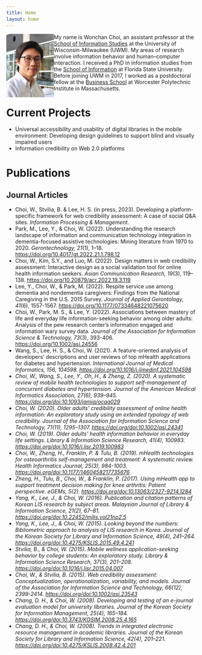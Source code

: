 ```yaml
---
title: Home
layout: home
---
```

<img align="left" src="/assets/images/wonchan_choi_cropped_and_resized.jpg" width="25%" height="25%" />

My name is Wonchan Choi, an assistant professor at the [School of Information Studies](https://uwm.edu/informationstudies/) at the University of Wisconsin-Milwaukee (UWM). My areas of research involve information behavior and human–computer interaction. I received a PhD in information studies from the [School of Information](https://ischool.cci.fsu.edu/) at Florida State University. Before joining UWM in 2017, I worked as a postdoctoral fellow at the [Business School](https://www.wpi.edu/academics/business) at Worcester Polytechnic Institute in Massachusetts. 

# Current Projects
* Universal accessibility and usability of digital libraries in the mobile environment: Developing design guidelines to support blind and visually impaired users
* Information credibility on Web 2.0 platforms

# Publications 
## Journal Articles
* Choi, W., Stvilia, B. & Lee, H. S. (in press, 2023). Developing a platform-specific framework for web credibility assessment: A case of social Q&A sites. <em>Information Processing & Management</em>.
* Park, M., Lee, Y., & Choi, W. (2022). Understanding the research landscape of information and communication technology integration in dementia-focused assistive technologies: Mining literature from 1970 to 2020. <em>Gerontechnology, 21</em>(1), 1–18. https://doi.org/10.4017/gt.2022.21.1.798.12
* Choi, W., Kim, S.Y., and Luo, M. (2022). Design matters in web credibility assessment: Interactive design as a social validation tool for online health information seekers. <em>Asian Communication Research, 19</em>(3), 119–138. https://doi.org/10.20879/acr.2022.19.3.119
* Lee, Y., Choi, W., & Park, M. (2022). Respite service use among dementia and nondementia caregivers: Findings from the National Caregiving in the U.S. 2015 Survey. <em>Journal of Applied Gerontology, 41</em>(6), 1557-1567. https://doi.org/10.1177/07334648221075620
* Choi, W., Park, M. S., & Lee, Y. (2022). Associations between mastery of life and everyday life information-seeking behavior among older adults: Analysis of the pew research center’s information engaged and information wary survey data. <em>Journal of the Association for Information Science & Technology, 73</em>(3), 393-406. https://doi.org/10.1002/asi.24556 
* Wang, S., Lee, H. S., & Choi, W. (2021). A feature-oriented analysis of developers’ descriptions and user reviews of top mHealth applications for diabetes and hypertension. <em>International Journal of Medical Informatics<em>, 156, 104598. https://doi.org/10.1016/j.ijmedinf.2021.104598
* Choi, W., Wang, S., Lee, Y., Oh, H., & Zheng, Z. (2020). A systematic review of mobile health technologies to support self-management of concurrent diabetes and hypertension. <em>Journal of the American Medical Informatics Association, 27</em>(6), 939–945. https://doi.org/doi:10.1093/jamia/ocaa029 
* Choi, W. (2020). Older adults’ credibility assessment of online health information: An exploratory study using an extended typology of web credibility. <em>Journal of the Association for Information Science and Technology, 71</em>(11), 1295–1307. https://doi.org/doi:10.1002/asi.24341 
* Choi, W. (2019). Older adults’ health information behavior in everyday life settings. <em>Library & Information Science Research, 41</em>(4), 100983. https://doi.org/doi:10.1016/j.lisr.2019.100983 
* Choi, W., Zheng, H., Franklin, P. & Tulu, B. (2019). mHealth technologies for osteoarthritis self-management and treatment: A systematic review. <em>Health Informatics Journal, 25</em>(3), 984-1003. https://doi.org/doi:10.1177/1460458217735676 
* Zheng, H., Tulu, B., Choi, W., & Franklin, P. (2017). Using mHealth app to support treatment decision making for knee arthritis: Patient perspective. <em>eGEMs, 5</em>(2). https://doi.org/doi:10.13063/2327-9214.1284
* Yang, K., Lee, J., & Choi, W. (2016). Publication and citation patterns of Korean LIS research by subject areas. <em>Malaysian Journal of Library & Information Science, 21</em>(2), 67–81. https://doi.org/doi:10.22452/mjlis.vol21no2.5
* Yang, K., Lee, J., & Choi, W. (2015). Looking beyond the numbers: Bibliometric approach to analysis of LIS research in Korea. <em>Journal of the Korean Society for Library and Information Science, 49</em>(4), 241–264. https://doi.org/doi:10.4275/KSLIS.2015.49.4.241 
* Stvilia, B., & Choi, W. (2015). Mobile wellness application-seeking behavior by college students: An exploratory study. <em>Library & Information Science Research, 37</em>(3), 201–208. https://doi.org/doi:10.1016/j.lisr.2015.04.007 
* Choi, W., & Stvilia, B. (2015). Web credibility assessment: Conceptualization, operationalization, variability, and models. <em>Journal of the Association for Information Science and Technology, 66</em>(12), 2399-2414. https://doi.org/doi:10.1002/asi.23543 
* Chang, D. H., & Choi, W. (2008). Developing and testing of an e-journal evaluation model for university libraries. <em>Journal of the Korean Society for Information Management, 25</em>(4), 165–184. https://doi.org/doi:10.3743/KOSIM.2008.25.4.165
* Chang, D. H., & Choi, W. (2008). Trends in integrated electronic resource management in academic libraries. <em>Journal of the Korean Society for Library and Information Science, 42</em>(4), 201–221. https://doi.org/doi:10.4275/KSLIS.2008.42.4.201